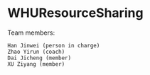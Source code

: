 # WHUResourceSharing
Team members:  

    Han Jinwei (person in charge)  
    Zhao Yirun (coach)  
    Dai Jicheng (member)  
    XU Ziyang (member)